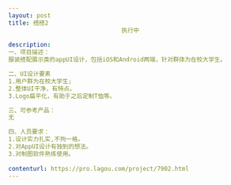```yaml
---                
layout: post       
title: 搭搭2
                                执行中
           
description: 
一、项目描述：
服装搭配展示类的appUI设计，包括iOS和Android两端，针对群体为在校大学生。

二、UI设计要素
1.用户群为在校大学生;
2.整体UI干净，有特点。
3.Logo扁平化，有助于之后定制T恤等。

三、可参考产品：
无

四、人员要求：
1.设计实力扎实,不拘一格。
2.对AppUI设计有独到的想法。
3.对制图软件熟练使用。
     
contenturl: https://pro.lagou.com/project/7902.html      
---                 
```

